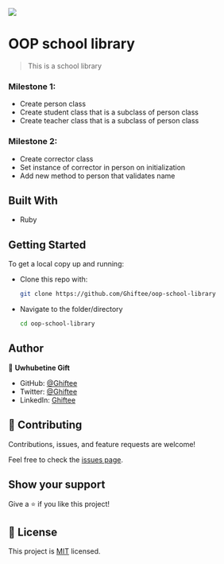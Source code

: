 ![](https://camo.githubusercontent.com/8a4ae3fb98faf74ddf78a6677ceaa6e8872f7f340f569b7c5e1aa9bcc4061d95/68747470733a2f2f696d672e736869656c64732e696f2f62616467652f4d6963726f76657273652d626c756576696f6c6574)

# OOP school library

> This is a school library 

### Milestone 1:

- Create person class
- Create student class that is a subclass of person class
- Create teacher class that is a subclass of person class

### Milestone 2:

- Create corrector class
- Set instance of corrector in person on initialization
- Add new method to person that validates name

## Built With

- Ruby

## Getting Started

To get a local copy up and running:

* Clone this repo with:

    ```bash
    git clone https://github.com/Ghiftee/oop-school-library
    ```

* Navigate to the folder/directory

    ```bash
    cd oop-school-library
    ```

## Author

👤 **Uwhubetine Gift**

- GitHub: [@Ghiftee](https://github.com/ghiftee)
- Twitter: [@Ghiftee](https://twitter.com/i_ghiftee)
- LinkedIn: [Ghiftee](https://linkedin.com/in/giftuwhubetine)

## 🤝 Contributing

Contributions, issues, and feature requests are welcome!

Feel free to check the [issues page](../../issues/).

## Show your support

Give a ⭐️ if you like this project!

## 📝 License

This project is [MIT](./MIT.md) licensed.